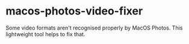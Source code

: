 # macos-photos-video-fixer
Some video formats aren't recognised properly by MacOS Photos. This lightweight tool helps to fix that.
